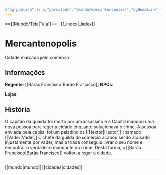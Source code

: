 ```yaml
---
{"dg-publish":true,"permalink":"/mundo/mercantenopolis/","dgHomeLink":true,"dgPassFrontmatter":false}
---
```



==[[Mundo/Teia|Teia]]== | [[_index|_index]] 

# Mercantenopolis
Cidade marcada pelo comércio

## Informações
**Regente**: [[Barão Francisco|Barão Francisco]]
**NPCs**:

**Lojas**:

## História
O capitão da guarda foi morto por um assassino e a Capital mandou uma nova pessoa para reger a cidade enquanto solucionava o crime.
A pessoa enviada pela capital foi um paladino de [[Hextor|Hextor]] chamado [[Vader|Vader]]
O chefe da guilda do comércio acabou sendo acusado injustamente por Vader, mas a tríade conseguiu livrar o seu nome e encontrar o verdadeiro mandante do crime. Desta forma, o [[Barão Francisco|Barão Francisco]] voltou a reger a cidade.

---
[[mundo|mundo]] [[cidades|cidades]] 